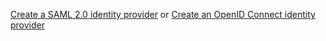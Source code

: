 [Create a SAML 2.0 identity provider](/docs/guides/add-an-external-idp/saml2/main/) or [Create an OpenID Connect identity provider](/docs/guides/add-an-external-idp/openidconnect/main/)